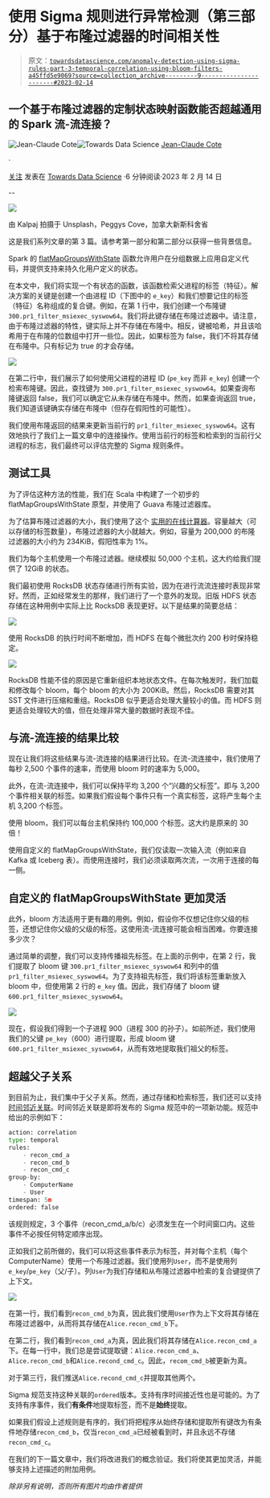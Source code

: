 # 使用 Sigma 规则进行异常检测（第三部分）基于布隆过滤器的时间相关性

> 原文：[`towardsdatascience.com/anomaly-detection-using-sigma-rules-part-3-temporal-correlation-using-bloom-filters-a45ffd5e9069?source=collection_archive---------9-----------------------#2023-02-14`](https://towardsdatascience.com/anomaly-detection-using-sigma-rules-part-3-temporal-correlation-using-bloom-filters-a45ffd5e9069?source=collection_archive---------9-----------------------#2023-02-14)

## 一个基于布隆过滤器的定制状态映射函数能否超越通用的 Spark 流-流连接？

[](https://medium.com/@jean-claude.cote?source=post_page-----a45ffd5e9069--------------------------------)![Jean-Claude Cote](https://medium.com/@jean-claude.cote?source=post_page-----a45ffd5e9069--------------------------------)[](https://towardsdatascience.com/?source=post_page-----a45ffd5e9069--------------------------------)![Towards Data Science](https://towardsdatascience.com/?source=post_page-----a45ffd5e9069--------------------------------) [Jean-Claude Cote](https://medium.com/@jean-claude.cote?source=post_page-----a45ffd5e9069--------------------------------)

·

[关注](https://medium.com/m/signin?actionUrl=https%3A%2F%2Fmedium.com%2F_%2Fsubscribe%2Fuser%2F444ed0089012&operation=register&redirect=https%3A%2F%2Ftowardsdatascience.com%2Fanomaly-detection-using-sigma-rules-part-3-temporal-correlation-using-bloom-filters-a45ffd5e9069&user=Jean-Claude+Cote&userId=444ed0089012&source=post_page-444ed0089012----a45ffd5e9069---------------------post_header-----------) 发表在 [Towards Data Science](https://towardsdatascience.com/?source=post_page-----a45ffd5e9069--------------------------------) ·6 分钟阅读·2023 年 2 月 14 日[](https://medium.com/m/signin?actionUrl=https%3A%2F%2Fmedium.com%2F_%2Fvote%2Ftowards-data-science%2Fa45ffd5e9069&operation=register&redirect=https%3A%2F%2Ftowardsdatascience.com%2Fanomaly-detection-using-sigma-rules-part-3-temporal-correlation-using-bloom-filters-a45ffd5e9069&user=Jean-Claude+Cote&userId=444ed0089012&source=-----a45ffd5e9069---------------------clap_footer-----------)

--

[](https://medium.com/m/signin?actionUrl=https%3A%2F%2Fmedium.com%2F_%2Fbookmark%2Fp%2Fa45ffd5e9069&operation=register&redirect=https%3A%2F%2Ftowardsdatascience.com%2Fanomaly-detection-using-sigma-rules-part-3-temporal-correlation-using-bloom-filters-a45ffd5e9069&source=-----a45ffd5e9069---------------------bookmark_footer-----------)![](img/bc0e841a4dc0881a79ccc892ce39e189.png)

由 Kalpaj 拍摄于 Unsplash，Peggys Cove，加拿大新斯科舍省

这是我们系列文章的第 3 篇。请参考第一部分和第二部分以获得一些背景信息。

Spark 的 [flatMapGroupsWithState](https://spark.apache.org/docs/latest/structured-streaming-programming-guide.html#arbitrary-stateful-operations) 函数允许用户在分组数据上应用自定义代码，并提供支持来持久化用户定义的状态。

在本文中，我们将实现一个有状态的函数，该函数检索父进程的标签（特征）。解决方案的关键是创建一个由进程 ID（下图中的 `e_key`）和我们想要记住的标签（特征）名称组成的复合键。例如，在第 1 行中，我们创建一个布隆键 `300.pr1_filter_msiexec_syswow64`。我们将此键存储在布隆过滤器中。请注意，由于布隆过滤器的特性，键实际上并不存储在布隆中。相反，键被哈希，并且该哈希用于在布隆的位数组中打开一些位。因此，如果标签为 false，我们不将其存储在布隆中。只有标记为 true 的才会存储。

![](img/9a2dcef85ccb29c2bd73d422d87fce79.png)

在第二行中，我们展示了如何使用父进程的进程 ID (`pe_key` 而非 `e_key`) 创建一个检索布隆键。因此，查找键为 `300.pr1_filter_msiexec_syswow64`。如果查询布隆键返回 false，我们可以确定它从未存储在布隆中。然而，如果查询返回 true，我们知道该键确实存储在布隆中（但存在假阳性的可能性）。

我们使用布隆返回的结果来更新当前行的 `pr1_filter_msiexec_syswow64`。这有效地执行了我们上一篇文章中的连接操作。使用当前行的标签和检索到的当前行父进程的标志，我们最终可以评估完整的 Sigma 规则条件。

## 测试工具

为了评估这种方法的性能，我们在 Scala 中构建了一个初步的 flatMapGroupsWithState 原型，并使用了 Guava 布隆过滤器库。

为了估算布隆过滤器的大小，我们使用了这个 [实用的在线计算器](https://hur.st/bloomfilter/)。容量越大（可以存储的标签数量），布隆过滤器的大小就越大。例如，容量为 200,000 的布隆过滤器的大小约为 234KiB，假阳性率为 1%。

我们为每个主机使用一个布隆过滤器。继续模拟 50,000 个主机，这大约给我们提供了 12GiB 的状态。

我们最初使用 RocksDB 状态存储进行所有实验，因为在进行流流连接时表现非常好。然而，正如经常发生的那样，我们进行了一个意外的发现。旧版 HDFS 状态存储在这种用例中实际上比 RocksDB 表现更好。以下是结果的简要总结：

![](img/eade784f9fd91657cfc357d3185cac19.png)

使用 RocksDB 的执行时间不断增加，而 HDFS 在每个微批次约 200 秒时保持稳定。

![](img/06f9c72010fa9b4218c1cb42dbf8219f.png)

RocksDB 性能不佳的原因是它重新组织本地状态文件。在每次触发时，我们加载和修改每个 bloom，每个 bloom 的大小为 200KiB。然后，RocksDB 需要对其 SST 文件进行压缩和重组。RocksDB 似乎更适合处理大量较小的值。而 HDFS 则更适合处理较大的值，但在处理非常大量的数据时表现不佳。

## 与流-流连接的结果比较

现在让我们将这些结果与流-流连接的结果进行比较。在流-流连接中，我们使用了每秒 2,500 个事件的速率，而使用 bloom 时的速率为 5,000。

此外，在流-流连接中，我们可以保持平均 3,200 个“兴趣的父标签”。即与 3,200 个事件相关联的标签。如果我们假设每个事件只有一个真实标签，这将产生每个主机 3,200 个标签。

使用 bloom，我们可以每台主机保持约 100,000 个标签。这大约是原来的 30 倍！

使用自定义的 flatMapGroupsWithState，我们仅读取一次输入流（例如来自 Kafka 或 Iceberg 表）。而使用连接时，我们必须读取两次流，一次用于连接的每一侧。

## 自定义的 flatMapGroupsWithState 更加灵活

此外，bloom 方法适用于更有趣的用例。例如，假设你不仅想记住你父级的标签，还想记住你父级的父级的标签。这使用流-流连接可能会相当困难。你要连接多少次？

通过简单的调整，我们可以支持传播祖先标签。在上面的示例中，在第 2 行，我们提取了 bloom 键 `300.pr1_filter_msiexec_syswow64` 和列中的值 `pr1_filter_msiexec_syswow64`。为了支持祖先标签，我们将该标签重新放入 bloom 中，但使用第 2 行的 `e_key` 值。因此，我们存储了 bloom 键 `600.pr1_filter_msiexec_syswow64`。

![](img/7b07afcf627266436211cf8aa81cfdf7.png)

现在，假设我们得到一个子进程 900（进程 300 的孙子）。如前所述，我们使用我们的父键 `pe_key`（600）进行提取，形成 bloom 键 `600.pr1_filter_msiexec_syswow64`，从而有效地提取我们祖父的标签。

## 超越父子关系

到目前为止，我们集中于父子关系。然而，通过存储和检索标签，我们还可以支持 [时间邻近关联](https://github.com/SigmaHQ/sigma-specification/blob/version_2/Sigma_meta_rules.md#temporal-proximity-temporal)。时间邻近关联是即将发布的 Sigma 规范中的一项新功能。规范中给出的示例如下：

```py
action: correlation
type: temporal
rules:
    - recon_cmd_a
    - recon_cmd_b
    - recon_cmd_c
group-by:
    - ComputerName
    - User
timespan: 5m
ordered: false
```

该规则规定，3 个事件（recon_cmd_a/b/c）必须发生在一个时间窗口内。这些事件不必按任何特定顺序出现。

正如我们之前所做的，我们可以将这些事件表示为标签，并对每个主机（每个 ComputerName）使用一个布隆过滤器。我们使用列`User`，而不是使用列`e_key`/`pe_key`（父/子）。列`User`为我们存储和从布隆过滤器中检索的复合键提供了上下文。

![](img/8bbcf57bced8bb0fa2e8054ef2041428.png)

在第一行，我们看到`recon_cmd_b`为真，因此我们使用`User`作为上下文将其存储在布隆过滤器中，从而将其存储在`Alice.recon_cmd_b`下。

在第二行，我们看到`recon_cmd_a`为真，因此我们将其存储在`Alice.recon_cmd_a`下。在每一行中，我们总是尝试提取键：`Alice.recon_cmd_a`、`Alice.recon_cmd_b`和`Alice.recond_cmd_c`。因此，`recom_cmd_b`被更新为真。

对于第三行，我们推送`Alice.recond_cmd_c`并提取其他两个。

Sigma 规范支持这种关联的`ordered`版本。支持有序时间接近性也是可能的。为了支持有序事件，我们**有条件**地提取标签，而不是**始终**提取。

如果我们假设上述规则是有序的，我们将把程序从始终存储和提取所有键改为有条件地存储`recon_cmd_b`，仅当`recon_cmd_a`已经被看到时，并且永远不存储`recon_cmd_c`。

在我们的下一篇文章中，我们将改进我们的概念验证。我们将使其更加灵活，并能够支持上述描述的附加用例。

*除非另有说明，否则所有图片均由作者提供*
